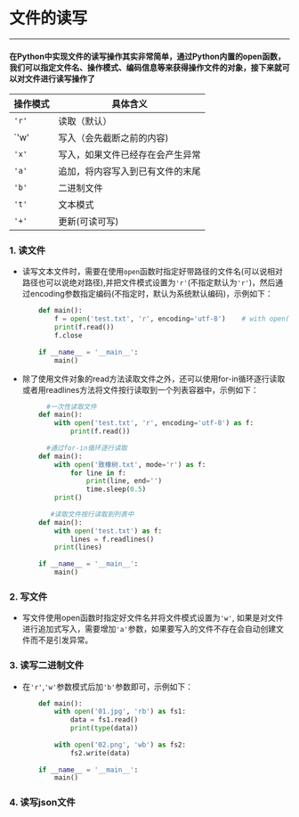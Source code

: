 # 文件的读写
___

#### 在Python中实现文件的读写操作其实非常简单，通过Python内置的open函数，我们可以指定文件名、操作模式、编码信息等来获得操作文件的对象，接下来就可以对文件进行读写操作了

 | 操作模式 | 具体含义                  |
 |---------|--------------------------|
 |`'r'`    | 读取（默认）                |
 |`'w'     |写入（会先截断之前的内容)      |
 |`'x'`    |写入，如果文件已经存在会产生异常 |
 |`'a'`    |追加，将内容写入到已有文件的末尾 |
 |`'b'`    |二进制文件                   |
 |`'t'`    |文本模式                    |
 |`'+'`    |更新(可读可写)               |
 
 ### 1. 读文件
 
 * 读写文本文件时，需要在使用`open`函数时指定好带路径的文件名(可以说相对路径也可以说绝对路径),并把文件模式设置为`'r'`(不指定默认为`'r'`)，然后通过encoding参数指定编码(不指定时，默认为系统默认编码)，示例如下：
 
   ```python
       def main():
           f = open('test.txt', 'r', encoding='utf-8')    # with open('test.txt', 'r', encoding='utf-8') as f 使用with关键字在离开环境时自动释放文件资源
           print(f.read())
           f.close
       
       if __name__ = '__main__':
           main()
   ```
   
 * 除了使用文件对象的read方法读取文件之外，还可以使用for-in循环逐行读取或者用readlines方法将文件按行读取到一个列表容器中，示例如下：
 
   ```python
         #一次性读取文件
       def main():
           with open('test.txt', 'r', encoding='utf-8') as f:
               print(f.read())
               
         #通过for-in循环逐行读取
       def main():
           with open('致橡树.txt', mode='r') as f:
               for line in f:
                   print(line, end='')
                   time.sleep(0.5)
           print()
           
          #读取文件按行读取到列表中
       def main():
           with open('test.txt') as f:
               lines = f.readlines()
           print(lines)
           
       if __name__ = '__main__':
           main()       
   ```
### 2. 写文件

* 写文件使用open函数时指定好文件名并将文件模式设置为`'w'`, 如果是对文件进行追加式写入，需要增加`'a'`参数，如果要写入的文件不存在会自动创建文件而不是引发异常。

### 3. 读写二进制文件

* 在`'r'`,`'w'`参数模式后加`'b'`参数即可，示例如下：

  ```python
      def main():
          with open('01.jpg', 'rb') as fs1:
              data = fs1.read()
              print(type(data))
          
          with open('02.png', 'wb') as fs2:
              fs2.write(data)
              
      if __name__ = '__main__':
          main()
  ```
### 4. 读写json文件

           
          
   
